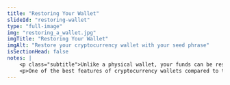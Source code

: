 ```yaml
--- 
title: "Restoring Your Wallet"
slideId: "restoring-wallet"
type: "full-image"
img: "restoring_a_wallet.jpg"
imgTitle: "Restoring Your Wallet"
imgAlt: "Restore your cryptocurrency wallet with your seed phrase"
isSectionHead: false
notes: | 
    <p class="subtitle">Unlike a physical wallet, your funds can be restored if there is a problem with your cryptocurrency wallet.</p>
    <p>One of the best features of cryptocurrency wallets compared to their physical counterparts is that if you lose your wallet in the real world, your funds are completely lost. This is not true for cryptocurrency. Remember, your crypto is not actually stored in your wallet, rather the wallet acts as a reference to the blockchain that allows you to manage your crypto using your keys. This means that losing a cryptocurrency wallet is not a big deal as long as you have your private key or seed phrase. Simply get a new wallet, use your private key or seed phrase, and you have restored your cryptocurrency into your new wallet.</p>
---
```

